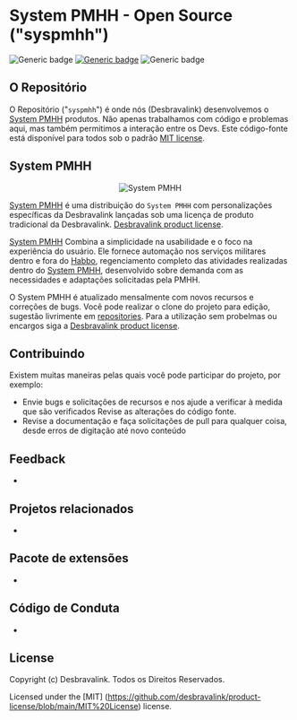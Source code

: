 # System PMHH - Open Source ("syspmhh")

![Generic badge](https://img.shields.io/badge/STATUS-DESENVOLVIMENTO-<COLOR>.svg)
[![Generic badge](https://img.shields.io/badge/LICENSE-MIT-<COLOR>.svg)](https://github.com/kleysongomes/syspmhh/blob/master/LICENSE.txt)
![Generic badge](https://img.shields.io/badge/DEV-KLEYSONGOMES-<COLOR>.svg)
## O Repositório

O Repositório ("`syspmhh`") é onde nós (Desbravalink) desenvolvemos o [System PMHH](http://pmhh.desbravalink.com/) produtos. Não apenas trabalhamos com código e problemas aqui, mas também permitimos a interação entre os Devs. Este código-fonte está disponível para todos sob o padrão [MIT license](https://github.com/desbravalink/product-license/blob/main/MIT%20License).

## System PMHH

<p align="center">
  <img alt="System PMHH" src="https://i.imgur.com/RFmyWwV.png">
</p>

[System PMHH](http://pmhh.desbravalink.com/) é uma distribuição do `System PMHH` com personalizações específicas da Desbravalink lançadas sob uma licença de produto tradicional da Desbravalink.
 [Desbravalink product license](https://github.com/kleysongomes/syspmhh/blob/master/LICENSE.txt).

[System PMHH](http://pmhh.desbravalink.com/) Combina a simplicidade na usabilidade e o foco na experiência do usuário. Ele fornece automação nos serviços militares dentro e fora do [Habbo](https://www.habbo.com.br/), regenciamento completo das atividades realizadas dentro do [System PMHH](http://pmhh.desbravalink.com/), desenvolvido sobre demanda com as necessidades e adaptações solicitadas pela PMHH.

O System PMHH é atualizado mensalmente com novos recursos e correções de bugs. Você pode realizar o clone do projeto para edição, sugestão livrimente em [repositories](https://github.com/kleysongomes/syspmhh). Para a utilização sem probelmas ou encargos siga a [Desbravalink product license](https://github.com/desbravalink/product-license/blob/main/MIT%20License).



## Contribuindo

Existem muitas maneiras pelas quais você pode participar do projeto, por exemplo:

* Envie bugs e solicitações de recursos e nos ajude a verificar à medida que são verificados
Revise as alterações do código fonte.
* Revise a documentação e faça solicitações de pull para qualquer coisa, desde erros de digitação até novo conteúdo

## Feedback

* 

## Projetos relacionados

*

## Pacote de extensões

*

## Código de Conduta

*

## License

Copyright (c) Desbravalink. Todos os Direitos Reservados.

Licensed under the [MIT] (https://github.com/desbravalink/product-license/blob/main/MIT%20License) license.
